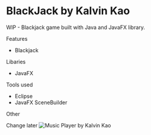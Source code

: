 # BlackJack by Kalvin Kao
 

WIP - Blackjack game built with Java and JavaFX library.
<br>

Features
- Blackjack 

Libaries
- JavaFX

Tools used
- Eclipse
- JavaFX SceneBuilder

Other


Change later
![Music Player by Kalvin Kao](https://i.imgur.com/FT6le7h.png)


